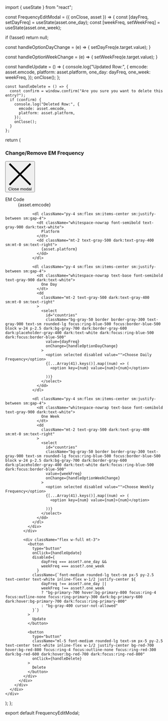 import { useState } from "react";

const FrequencyEditModal = ({ onClose, asset }) => {
  const [dayFreq, setDayFreq] = useState(asset.one_day);
  const [weekFreq, setWeekFreq] = useState(asset.one_week);


  if (!asset) return null;

  const handleOptionDayChange = (e) => {
    setDayFreq(e.target.value);
  }

  const handleOptionWeekChange = (e) => {
    setWeekFreq(e.target.value);
  }

  const handleUpdate = () => {
      console.log("Updated Row:", {
        emcode: asset.emcode,
        platform: asset.platform,
        one_day: dayFreq,
        one_week: weekFreq,
      });
      onClose();
    };
  
    const handleDelete = () => {
      const confirm = window.confirm("Are you sure you want to delete this entry?");
      if (confirm) {
        console.log("Deleted Row:", {
          emcode: asset.emcode,
          platform: asset.platform,
        });
        onClose();
      }
    };


  return (
    <div
      id="select-modal"
      tabIndex="-1"
      aria-hidden="true"
      className="fixed inset-0 z-50 flex justify-center items-center w-full h-full bg-gray-800 bg-opacity-50"
    >
      <div className="relative p-4 w-full max-w-md max-h-full">
        <div className="relative border border-spacing-1 border-gray-400 dark:border-gray-600 bg-white rounded-lg shadow dark:bg-gray-800">
          <div className="flex items-center justify-between p-4 md:p-5 border-b rounded-t dark:border-gray-600">
            <h3 className="text-lg font-semibold text-gray-900 dark:text-white">
              Change/Remove EM Frequency
            </h3>
            <button
              type="button"
              className="text-gray-400 bg-transparent hover:bg-gray-200 hover:text-gray-900 rounded-lg text-sm h-8 w-8 ms-auto inline-flex justify-center items-center dark:hover:bg-gray-600 dark:hover:text-white"
              onClick={onClose}
            >
              <svg className="w-3 h-3" aria-hidden="true" xmlns="http://www.w3.org/2000/svg" fill="none" viewBox="0 0 14 14" >
                <path stroke="currentColor" strokeLinecap="round" strokeLinejoin="round" strokeWidth="2" d="m1 1 6 6m0 0 6 6M7 7l6-6M7 7l-6 6" />
              </svg>
              <span className="sr-only">Close modal</span>
            </button>
          </div>
          <div className="p-4 md:p-5">
            <div className="flow-root">
              <div className="divide-y divide-gray-200 dark:divide-gray-700">
                <dl className="pb-4 sm:flex sm:items-center sm:justify-between sm:gap-4">
                  <dt className="whitespace-nowrap font-semibold text-gray-900 dark:text-white">
                    EM Code
                  </dt>
                  <dd className="mt-2 text-gray-500 dark:text-gray-400 sm:mt-0 sm:text-right">
                    {asset.emcode}
                  </dd>
                </dl>

                <dl className="py-4 sm:flex sm:items-center sm:justify-between sm:gap-4">
                  <dt className="whitespace-nowrap font-semibold text-gray-900 dark:text-white">
                    Platform
                  </dt>
                  <dd className="mt-2 text-gray-500 dark:text-gray-400 sm:mt-0 sm:text-right">
                    {asset.platform}
                  </dd>
                </dl>

                <dl className="py-4 sm:flex sm:items-center sm:justify-between sm:gap-4">
                  <dt className="whitespace-nowrap text-base font-semibold text-gray-900 dark:text-white">
                    One Day
                  </dt>
                  <dd
                    className="mt-2 text-gray-500 dark:text-gray-400 sm:mt-0 sm:text-right"
                  >
                    <select 
                      id="countries" 
                      className="bg-gray-50 border border-gray-300 text-gray-900 text-sm rounded-lg focus:ring-blue-500 focus:border-blue-500 block w-24 p-2.5 dark:bg-gray-700 dark:border-gray-600 dark:placeholder-gray-400 dark:text-white dark:focus:ring-blue-500 dark:focus:border-blue-500"
                      value={dayFreq}
                      onChange={handleOptionDayChange}
                    >
                      <option selected disabled value="">Choose Daily Frequency</option>
                      {[...Array(41).keys()].map((num) => (
                        <option key={num} value={num}>{num}</option>
       
                      ))}
                    </select>
                  </dd>
                </dl>

                <dl className="py-4 sm:flex sm:items-center sm:justify-between sm:gap-4">
                  <dt className="whitespace-nowrap text-base font-semibold text-gray-900 dark:text-white">
                    One Week
                  </dt>
                  <dd
                    className="mt-2 text-gray-500 dark:text-gray-400 sm:mt-0 sm:text-right"
                  >
                    <select 
                      id="countries" 
                      className="bg-gray-50 border border-gray-300 text-gray-900 text-sm rounded-lg focus:ring-blue-500 focus:border-blue-500 block w-24 p-2.5 dark:bg-gray-700 dark:border-gray-600 dark:placeholder-gray-400 dark:text-white dark:focus:ring-blue-500 dark:focus:border-blue-500"
                      value={weekFreq}
                      onChange={handleOptionWeekChange}
                    >
                      <option selected disabled value="">Choose Weekly Frequency</option>
                      {[...Array(41).keys()].map((num) => (
                        <option key={num} value={num}>{num}</option>
       
                      ))}
                    </select>
                  </dd>
                </dl>
              </div>
            </div>

            <div className="flex w-full mt-3">
              <button
                type="button"
                onClick={handleUpdate}
                disabled={
                    dayFreq === asset?.one_day &&
                    weekFreq === asset?.one_week
                  }
                className={`font-medium rounded-lg text-sm px-5 py-2.5 text-center text-white inline-flex w-1/2 justify-center ${
                    dayFreq !== asset?.one_day ||
                    weekFreq !== asset?.one_week
                    ? "bg-primary-700 hover:bg-primary-800 focus:ring-4 focus:outline-none focus:ring-primary-300 dark:bg-primary-600 dark:hover:bg-primary-700 dark:focus:ring-primary-800"
                    : "bg-gray-400 cursor-not-allowed"
                }`}
              >
                Update
              </button>

              <button
                type="button"
                className="ml-5 font-medium rounded-lg text-sm px-5 py-2.5 text-center text-white inline-flex w-1/2 justify-center bg-red-700 hover:bg-red-800 focus:ring-4 focus:outline-none focus:ring-red-300 dark:bg-red-600 dark:hover:bg-red-700 dark:focus:ring-red-800"
                onClick={handleDelete}
              >
                Delete
              </button>
            </div>
          </div>
        </div>
      </div>
    </div>
  );
};


export default FrequencyEditModal;
